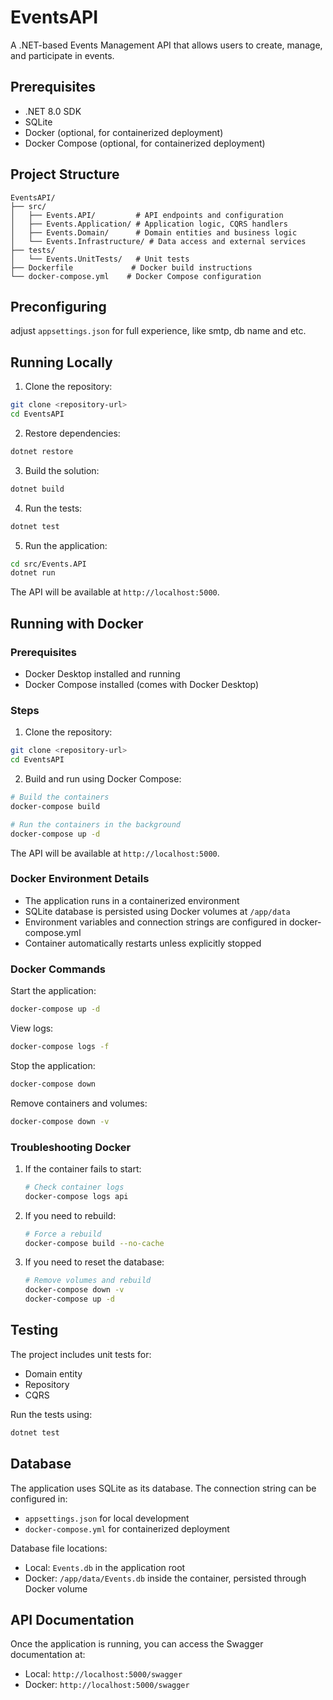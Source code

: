 # EventsAPI

A .NET-based Events Management API that allows users to create, manage, and participate in events.

## Prerequisites

- .NET 8.0 SDK
- SQLite
- Docker (optional, for containerized deployment)
- Docker Compose (optional, for containerized deployment)

## Project Structure

```
EventsAPI/
├── src/
│   ├── Events.API/         # API endpoints and configuration
│   ├── Events.Application/ # Application logic, CQRS handlers
│   ├── Events.Domain/      # Domain entities and business logic
│   └── Events.Infrastructure/ # Data access and external services
├── tests/
│   └── Events.UnitTests/   # Unit tests
├── Dockerfile             # Docker build instructions
└── docker-compose.yml    # Docker Compose configuration
```
## Preconfiguring
adjust `appsettings.json` for full experience, like smtp, db name and etc.
## Running Locally

1. Clone the repository:
```bash
git clone <repository-url>
cd EventsAPI
```

2. Restore dependencies:
```bash
dotnet restore
```

3. Build the solution:
```bash
dotnet build
```

4. Run the tests:
```bash
dotnet test
```

5. Run the application:
```bash
cd src/Events.API
dotnet run
```

The API will be available at `http://localhost:5000`.

## Running with Docker

### Prerequisites
- Docker Desktop installed and running
- Docker Compose installed (comes with Docker Desktop)

### Steps

1. Clone the repository:
```bash
git clone <repository-url>
cd EventsAPI
```

2. Build and run using Docker Compose:
```bash
# Build the containers
docker-compose build

# Run the containers in the background
docker-compose up -d
```

The API will be available at `http://localhost:5000`.

### Docker Environment Details

- The application runs in a containerized environment
- SQLite database is persisted using Docker volumes at `/app/data`
- Environment variables and connection strings are configured in docker-compose.yml
- Container automatically restarts unless explicitly stopped

### Docker Commands

Start the application:
```bash
docker-compose up -d
```

View logs:
```bash
docker-compose logs -f
```

Stop the application:
```bash
docker-compose down
```

Remove containers and volumes:
```bash
docker-compose down -v
```

### Troubleshooting Docker

1. If the container fails to start:
   ```bash
   # Check container logs
   docker-compose logs api
   ```

2. If you need to rebuild:
   ```bash
   # Force a rebuild
   docker-compose build --no-cache
   ```

3. If you need to reset the database:
   ```bash
   # Remove volumes and rebuild
   docker-compose down -v
   docker-compose up -d
   ```

## Testing

The project includes unit tests for:
- Domain entity
- Repository
- CQRS

Run the tests using:
```bash
dotnet test
```

## Database

The application uses SQLite as its database. The connection string can be configured in:
- `appsettings.json` for local development
- `docker-compose.yml` for containerized deployment

Database file locations:
- Local: `Events.db` in the application root
- Docker: `/app/data/Events.db` inside the container, persisted through Docker volume

## API Documentation

Once the application is running, you can access the Swagger documentation at:
- Local: `http://localhost:5000/swagger`
- Docker: `http://localhost:5000/swagger`
